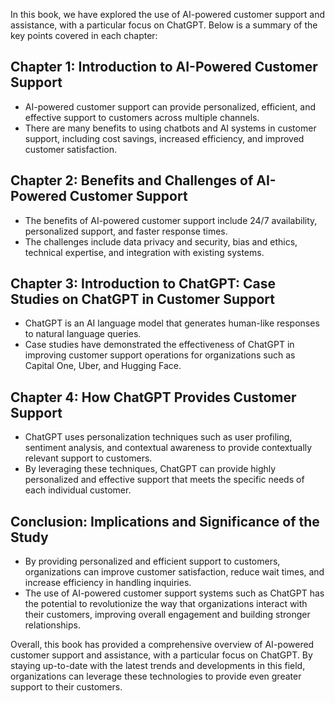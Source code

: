 
In this book, we have explored the use of AI-powered customer support and assistance, with a particular focus on ChatGPT. Below is a summary of the key points covered in each chapter:

Chapter 1: Introduction to AI-Powered Customer Support
------------------------------------------------------

* AI-powered customer support can provide personalized, efficient, and effective support to customers across multiple channels.
* There are many benefits to using chatbots and AI systems in customer support, including cost savings, increased efficiency, and improved customer satisfaction.

Chapter 2: Benefits and Challenges of AI-Powered Customer Support
-----------------------------------------------------------------

* The benefits of AI-powered customer support include 24/7 availability, personalized support, and faster response times.
* The challenges include data privacy and security, bias and ethics, technical expertise, and integration with existing systems.

Chapter 3: Introduction to ChatGPT: Case Studies on ChatGPT in Customer Support
-------------------------------------------------------------------------------

* ChatGPT is an AI language model that generates human-like responses to natural language queries.
* Case studies have demonstrated the effectiveness of ChatGPT in improving customer support operations for organizations such as Capital One, Uber, and Hugging Face.

Chapter 4: How ChatGPT Provides Customer Support
------------------------------------------------

* ChatGPT uses personalization techniques such as user profiling, sentiment analysis, and contextual awareness to provide contextually relevant support to customers.
* By leveraging these techniques, ChatGPT can provide highly personalized and effective support that meets the specific needs of each individual customer.

Conclusion: Implications and Significance of the Study
------------------------------------------------------

* By providing personalized and efficient support to customers, organizations can improve customer satisfaction, reduce wait times, and increase efficiency in handling inquiries.
* The use of AI-powered customer support systems such as ChatGPT has the potential to revolutionize the way that organizations interact with their customers, improving overall engagement and building stronger relationships.

Overall, this book has provided a comprehensive overview of AI-powered customer support and assistance, with a particular focus on ChatGPT. By staying up-to-date with the latest trends and developments in this field, organizations can leverage these technologies to provide even greater support to their customers.

